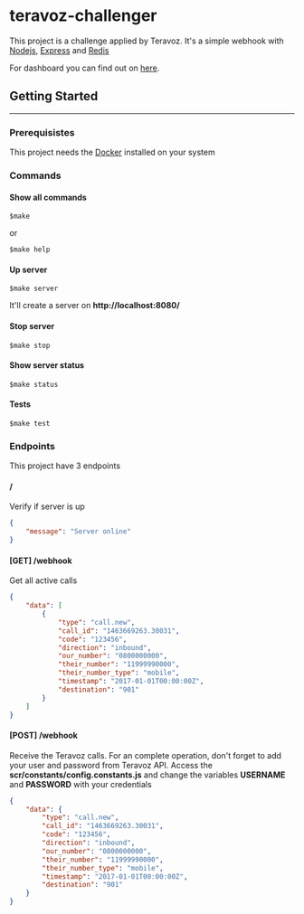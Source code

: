 # teravoz-challenger

This project is a challenge applied by Teravoz. It's a simple webhook with [Nodejs](https://nodejs.org/en/), [Express](https://expressjs.com) and [Redis](https://redis.io/)

For dashboard you can find out on [here](https://github.com/new69/teravoz_dashboard).

## Getting Started
---------------

### Prerequisistes
This project needs the [Docker](https://www.docker.com/get-started) installed on your system

### Commands
#### Show all commands
```
$make
```
or
```
$make help
```

#### Up server
```
$make server
```
It'll create a server on **http://localhost:8080/**

#### Stop server
```
$make stop
```

#### Show server status
```
$make status
```

#### Tests
```
$make test
```

### Endpoints
This project have 3 endpoints

#### /
Verify if server is up
```json
{
    "message": "Server online"
}
```

#### [GET] /webhook
Get all active calls
```json
{
    "data": [
        {
            "type": "call.new",
            "call_id": "1463669263.30031",
            "code": "123456",
            "direction": "inbound",
            "our_number": "0800000000",
            "their_number": "11999990000",
            "their_number_type": "mobile",
            "timestamp": "2017-01-01T00:00:00Z",
            "destination": "901"
        }
    ]
}
```

#### [POST] /webhook
Receive the Teravoz calls. For an complete operation, don't forget to add your user and password from Teravoz API.
Access the **scr/constants/config.constants.js** and change the variables **USERNAME** and **PASSWORD** with your credentials
```json
{
    "data": {
        "type": "call.new",
        "call_id": "1463669263.30031",
        "code": "123456",
        "direction": "inbound",
        "our_number": "0800000000",
        "their_number": "11999990000",
        "their_number_type": "mobile",
        "timestamp": "2017-01-01T00:00:00Z",
        "destination": "901"
    }
}
```
